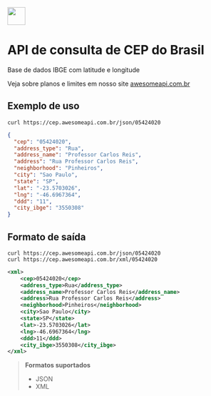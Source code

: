 [<img src="https://cdn.awesomeapi.com.br/v2/png/logo-without-slogan.png" height="40px" />](https://awesomeapi.com.br/)

# API de consulta de CEP do Brasil
Base de dados IBGE com latitude e longitude

Veja sobre planos e limites em nosso site [awesomeapi.com.br](https://awesomeapi.com.br)

## Exemplo de uso

```
curl https://cep.awesomeapi.com.br/json/05424020
```
```json
{
  "cep": "05424020",
  "address_type": "Rua",
  "address_name": "Professor Carlos Reis",
  "address": "Rua Professor Carlos Reis",
  "neighborhood": "Pinheiros",
  "city": "Sao Paulo",
  "state": "SP",
  "lat": "-23.5703026",
  "lng": "-46.6967364",
  "ddd": "11",
  "city_ibge": "3550308"
}
```

## Formato de saída
```
curl https://cep.awesomeapi.com.br/json/05424020
curl https://cep.awesomeapi.com.br/xml/05424020
```
```xml
<xml>
    <cep>05424020</cep>
    <address_type>Rua</address_type>
    <address_name>Professor Carlos Reis</address_name>
    <address>Rua Professor Carlos Reis</address>
    <neighborhood>Pinheiros</neighborhood>
    <city>Sao Paulo</city>
    <state>SP</state>
    <lat>-23.5703026</lat>
    <lng>-46.6967364</lng>
    <ddd>11</ddd>
    <city_ibge>3550308</city_ibge>
</xml>

```
> **Formatos suportados**
> - JSON
> - XML
